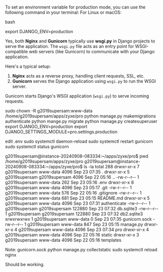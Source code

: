 


To set an environment variable for production mode, you can use the following command in your terminal:
For Linux or macOS:

bash

export DJANGO_ENV=production



Yes, both **Nginx** and **Gunicorn** typically use **wsgi.py** in Django projects to serve the application. The `wsgi.py` file acts as an entry point for WSGI-compatible web servers (like Gunicorn) to communicate with your Django application.

Here's a typical setup:
1. **Nginx** acts as a reverse proxy, handling client requests, SSL, etc.
2. **Gunicorn** serves the Django application using `wsgi.py` to run the WSGI server.
   
Gunicorn starts Django's WSGI application (`wsgi.py`) to serve incoming requests.




sudo chown -R g2019supersam:www-data /home/g2019supersam/apps/zyxe/pro
python manage.py makemigrations authenticate
python mange.py migrate
python manage.py createsuperuser
export DJANGO_ENV=production
export DJANGO_SETTINGS_MODULE=pro.settings.production

edit .env
sudo systemctl daemon-reload
sudo systemctl restart gunicorn
sudo systemctl status gunicorn


g2019supersam@instance-20240908-083334:~/apps/zyxe/pro$ pwd
/home/g2019supersam/apps/zyxe/pro
g2019supersam@instance-20240908-083334:~/apps/zyxe/pro$ ls -la
total 288
drwxr-xr-x 7 g2019supersam www-data        4096 Sep 23 07:35 .
drwxr-xr-x 5 g2019supersam g2019supersam   4096 Sep 22 05:16 ..
-rw-r--r-- 1 g2019supersam www-data         262 Sep 23 05:16 .env
drwxr-xr-x 8 g2019supersam www-data        4096 Sep 23 05:17 .git
-rw-r--r-- 1 g2019supersam www-data         576 Sep 22 05:16 .gitignore
-rw-r--r-- 1 g2019supersam www-data         681 Sep 23 05:15 README.md
drwxr-xr-x 5 g2019supersam www-data        4096 Sep 23 07:31 authenticate
-rw-r--r-- 1 g2019supersam g2019supersam 122880 Sep 23 07:32 db.sqlite3
-rw-r--r-- 1 g2019supersam g2019supersam 122880 Sep 23 07:32 db2.sqlite3
srwxrwxrwx 1 g2019supersam www-data           0 Sep 23 07:35 gunicorn.sock
-rw-r--r-- 1 g2019supersam www-data         847 Sep 23 05:15 manage.py
drwxr-xr-x 4 g2019supersam www-data        4096 Sep 23 07:34 pro
drwxr-xr-x 4 g2019supersam www-data        4096 Sep 22 05:16 static
drwxr-xr-x 3 g2019supersam www-data        4096 Sep 22 05:16 templates


Note: gunicorn.sock
python manage.py collectstatic
sudo systemctl reload nginx

Should be working.